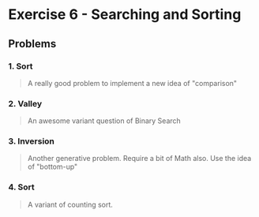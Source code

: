 # Exercise 6 - Searching and Sorting

## Problems

### 1. Sort

> A really good problem to implement a new idea of "comparison"

### 2. Valley

> An awesome variant question of Binary Search

### 3. Inversion

> Another generative problem. Require a bit of Math also. Use the idea of "bottom-up"

### 4. Sort

> A variant of counting sort.

